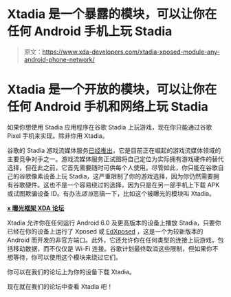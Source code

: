 # Xtadia 是一个暴露的模块，可以让你在任何 Android 手机上玩 Stadia

> 原文：<https://www.xda-developers.com/xtadia-xposed-module-any-android-phone-network/>

# Xtadia 是一个开放的模块，可以让你在任何 Android 手机和网络上玩 Stadia

如果你想使用 Stadia 应用程序在谷歌 Stadia 上玩游戏，现在你只能通过谷歌 Pixel 手机来实现。除非你用 Xtadia。

谷歌的 Stadia 游戏流媒体服务[已经推出](https://www.xda-developers.com/google-stadia-games-pricing-availability/)，它是目前正在崛起的游戏流媒体领域的主要竞争对手之一。游戏流媒体服务正试图将自己定位为实际拥有游戏硬件的替代选择，但在此之前，它首先需要随时可供每个人使用。尽管如此，你只能在谷歌自己的谷歌像素设备上玩 Stadia，这严重限制了你的游戏选择，因为你仍然需要拥有谷歌硬件。这也不是一个容易绕过的选择，因为只是在另一部手机上下载 APK 或试图欺骗设备 ID。有办法*适当*恶搞一下，比如这个被曝光的模块叫 Xtadia。

**[x 曝光框架 XDA 论坛](https://forum.xda-developers.com/xposed)**

Xtadia 允许你在任何运行 Android 6.0 及更高版本的设备上播放 Stadia，只要你已经在你的设备上运行了 Xposed 或 [EdXposed](https://www.xda-developers.com/xposed-framework-unofficial-port-android-pie/) ，这是一个为较新版本的 Android 而开发的非官方端口。此外，它还允许你在任何类型的连接上玩游戏，包括移动数据，而不仅仅是 Wi-Fi 连接。谷歌计划最终取消这些限制，但如果你不想等待，你可以使用这个模块来绕过它们。

你可以在我们的论坛上为你的设备下载 Xtadia。

现在就在我们的论坛中查看 Xtadia 吧！
